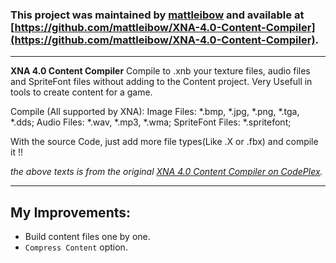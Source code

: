 ### This project was maintained by [mattleibow](https://github.com/mattleibow) and available at [https://github.com/mattleibow/XNA-4.0-Content-Compiler](https://github.com/mattleibow/XNA-4.0-Content-Compiler).

--------

__XNA 4.0 Content Compiler__ Compile to .xnb your texture files, audio files and SpriteFont files without adding to the Content project. 
Very Usefull in tools to create content for a game.

Compile (All supported by XNA):
Image Files: *.bmp, *.jpg, *.png, *.tga, *.dds;
Audio Files: *.wav, *.mp3, *.wma;
SpriteFont Files: *.spritefont;

With the source Code, just add more file types(Like .X or .fbx) and compile it !!

_the above texts is from the original [XNA 4.0 Content Compiler on CodePlex](http://xnacontentcompiler.codeplex.com/)._

------

My Improvements:
------
* Build content files one by one.
* `Compress Content` option.

